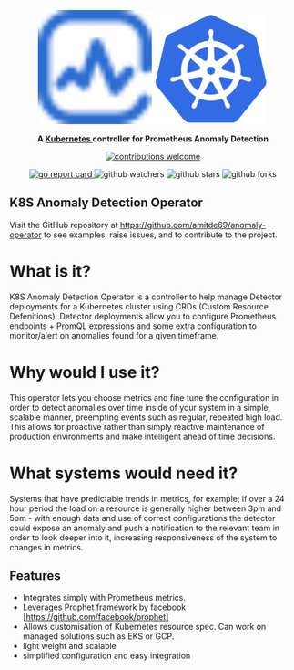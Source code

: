 <p align="center">
    <img src="assets/images/anomaly-detection.svg" alt="Anomaly logo" width="200" />
    <img src="assets/images/kubernetes_icon.svg" alt="Kubernetes logo" width="200" />
</p>
<p align="center">
    <strong>
        A
        <a href="https://kubernetes.io/">Kubernetes </a>
        controller for Prometheus Anomaly Detection
    </strong>
</p>
<p align="center">
    <a href="https://github.com/amitde69/anomaly-operator/issues">
        <img src="https://img.shields.io/badge/contributions-welcome-brightgreen.svg?style=flat" alt="contributions welcome"/>
    </a>
    <!-- <img src="https://img.shields.io/badge/status-ga-brightgreen?style=flat" alt="status is ga"/> -->
    <!-- <img src="https://img.shields.io/github/license/kubernetes-sigs/aws-load-balancer-controller?style=flat" alt="apache license"/> -->
</p>
<p align="center">
    <a href="https://goreportcard.com/report/github.com/kubernetes-sigs/aws-load-balancer-controller">
        <img src="https://goreportcard.com/badge/github.com/kubernetes-sigs/aws-load-balancer-controller" alt="go report card"/>
    </a>
    <img src="https://img.shields.io/github/watchers/kubernetes-sigs/aws-load-balancer-controller?style=social" alt="github watchers"/>
    <img src="https://img.shields.io/github/stars/kubernetes-sigs/aws-load-balancer-controller?style=social" alt="github stars"/>
    <img src="https://img.shields.io/github/forks/kubernetes-sigs/aws-load-balancer-controller?style=social" alt="github forks"/>
    <!-- <a href="https://hub.docker.com/r/amazon/aws-alb-ingress-controller/">
        <img src="https://img.shields.io/docker/pulls/amazon/aws-alb-ingress-controller" alt="docker pulls"/> -->
    </a>
</p>


## K8S Anomaly Detection Operator

Visit the GitHub repository at <https://github.com/amitde69/anomaly-operator> to see examples,
raise issues, and to contribute to the project.


# What is it?

K8S Anomaly Detection Operator is a controller to help manage Detector deployments for a Kubernetes cluster using CRDs (Custom Resource Defenitions).
Detector deployments allow you to configure Prometheus endpoints + PromQL expressions and some extra configuration to monitor/alert on anomalies found for a given timeframe.

# Why would I use it?

This operator lets you choose metrics and fine tune the configuration in order to detect anomalies over time inside of your system in a simple, scalable manner,
preempting events such as regular, repeated high load. This allows for proactive rather than simply reactive maintenance
of production environments and make intelligent ahead of time decisions.

# What systems would need it?

Systems that have predictable trends in metrics, for example; if over a 24 hour period the load on a resource is
generally higher between 3pm and 5pm - with enough data and use of correct configurations the detector could
expose an anomaly and push a notification to the relevant team in order to look deeper into it, increasing responsiveness of the system to changes in metrics.

## Features

* Integrates simply with Prometheus metrics.
* Leverages Prophet framework by facebook [https://github.com/facebook/prophet]
* Allows customisation of Kubernetes resource spec. Can work on managed solutions such as EKS or GCP.
* light weight and scalable
* simplified configuration and easy integration

